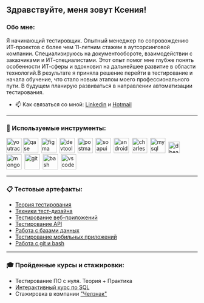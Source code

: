 ## Здравствуйте, меня зовут Ксения!


### Обо мне:

Я начинающий тестировщик.
Опытный менеджер по сопровождению ИТ-проектов с более чем 11-летним стажем в аутсорсинговой компании. Специализируюсь на документообороте, взаимодействии с заказчиками и ИТ-специалистами. Этот опыт помог мне глубже понять особенности ИТ-сферы и вдохновил на дальнейшее развитие в области технологий.В результате я приняла решение перейти в тестирование и начала обучение, что стало новым этапом моего профессионального пути. В будущем планирую развиваться в направлении автоматизации тестирования.


- 📫 Как связаться со мной: 
[Linkedin](https://www.linkedin.com/in/ksenia-gavrilenko/) и 
[Hotmail](mailto:k.gavrilenko@hotmail.com)

___

### 🔨 Используемые инструменты:

<div>
 
  <img src="https://upload.wikimedia.org/wikipedia/commons/thumb/8/8d/YouTrack_Icon.svg/1024px-YouTrack_Icon.svg.png?20200803082248" title="youtrack" alt="youtrack" width="40" height="40"/>
  <img src="https://luna1.co/eb0187.png" title="qase" alt="qase" width="40" height="40"/>&nbsp
  <img src="https://cdn.jsdelivr.net/gh/devicons/devicon/icons/figma/figma-original.svg" title="figma" alt="figma" width="40" height="40"/>&nbsp
  <img src="https://d33wubrfki0l68.cloudfront.net/38b5c953a4667366685d55db55d057c86db1fc54/a0fdc/static/acae6b24d940347661ca901ea07f47c1/chrome-dev-logo-icon.png" title="devtools" alt="devtools" width="40" height="40"/>&nbsp
  <img src="https://seeklogo.com/images/P/postman-logo-0087CA0D15-seeklogo.com.png" title="postman" alt="postman" width="40" height="40"/>&nbsp
  <img src="https://static0.smartbear.co/smartbearbrand/media/images/home/soapui-icon.svg" title="soapui" alt="soapui" width="40" height="40"/>&nbsp
  <img src="https://cdn.jsdelivr.net/gh/devicons/devicon/icons/androidstudio/androidstudio-original.svg" title="android-studio" alt="android-studio" width="40" height="40"/>&nbsp
  <img src="https://cdn.icon-icons.com/icons2/3053/PNG/512/charles_proxy_macos_bigsur_icon_190302.png" title="charles-proxy" alt="charles-proxy" width="40" height="40"/>&nbsp
  <img src="https://cdn.jsdelivr.net/gh/devicons/devicon/icons/mysql/mysql-original.svg" title="mysql" alt="mysql" width="40" height="40"/>&nbsp
   <img src="https://dbeaver.io/wp-content/uploads/2015/09/beaver-head.png" title="dbeaver" alt="dbeaver" width="30" height="30"/>&nbsp
  <img src="https://cdn.jsdelivr.net/gh/devicons/devicon/icons/mongodb/mongodb-original.svg" title="mongodb" alt="mongodb" width="40" height="40"/>&nbsp
  <img src="https://cdn.jsdelivr.net/gh/devicons/devicon/icons/git/git-original.svg" title="git" alt="git" width="40" height="40"/>&nbsp
  <img src="https://upload.wikimedia.org/wikipedia/commons/thumb/4/4b/Bash_Logo_Colored.svg/1024px-Bash_Logo_Colored.svg.png?20180723054350" title="bash" alt="bash" width="40" height="40"/>&nbsp
  <img src="https://cdn.jsdelivr.net/gh/devicons/devicon/icons/vscode/vscode-original.svg" title="vscode" alt="vscode" width="40" height="40"/>&nbsp
  
</div>


___

### 📋 Тестовые артефакты: 

<ul>
 <li><a href="https://github.com/ksgavrilenko/theory">Теория тестирования</a></li>
 <li><a href="https://github.com/ksgavrilenko/design">Техники тест-дизайна</a></li>
 <li><a href="https://github.com/ksgavrilenko/web-testing">Тестирование веб-приложений</a></li>
 <li><a href="https://github.com/ksgavrilenko/api-testing">Тестирование API</a></li>
 <li><a href="https://github.com/ksgavrilenko/database">Работа с базами данных</a></li>
 <li><a href="https://github.com/ksgavrilenko/mobile-testing">Тестирование мобильных приложений</a></li>
 <li><a href="https://github.com/ksgavrilenko/git_bash">Работа с git и bash</a></li>
</ul>

___

### 🎓 Пройденные курсы и стажировки:

 -  Тестирование ПО с нуля. Теория + Практика
 -  [Интерактивный курс по SQL](https://sql-academy.org/ru)
 -  Стажировка в компании ["Челзнак"](https://drive.google.com/file/d/1swgpPkwRalrAxSE2HzUvmJIrf-PkNqtx/view?usp=sharing)


<!--
**ksgavrilenko/ksgavrilenko** is a ✨ _special_ ✨ repository because its `README.md` (this file) appears on your GitHub profile.

Here are some ideas to get you started:

- 🔭 I’m currently working on ...
- 🌱 I’m currently learning ...
- 👯 I’m looking to collaborate on ...
- 🤔 I’m looking for help with ...
- 💬 Ask me about ...
- 📫 How to reach me: ...
- 😄 Pronouns: ...
- ⚡ Fun fact: ...
-->
